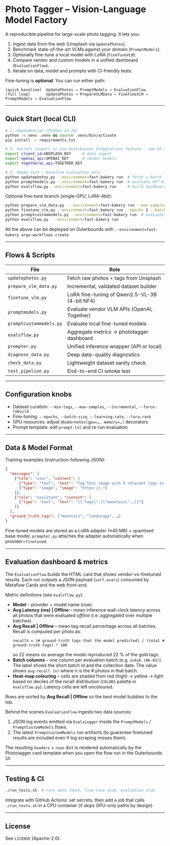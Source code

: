 # Photo Tagger – Vision-Language Model Factory

A reproducible pipeline for large-scale photo tagging.  It lets you:

1. Ingest data from the web (Unsplash via `UpdatePhotos`).
2. Benchmark state-of-the-art VLMs against your domain (`PromptModels`).
3. Optionally fine-tune a local model with LoRA (`FineTuneVLM`).
4. Compare vendor and custom models in a unified dashboard (`EvaluationFlow`).
5. Iterate on data, model and prompts with CI-friendly tests.

Fine-tuning is **optional**.  You can run either path:

```
(quick baseline)  UpdatePhotos → PromptModels → EvaluationFlow
(full loop)       UpdatePhotos → PrepareVLMData → FineTuneVLM → PromptModels → EvaluationFlow
```

---

## Quick Start (local CLI)

```bash
# 1. Dependencies (Python ≥3.10)
python -m venv .venv && source .venv/bin/activate
pip install -r requirements.txt 

# 2. Secrets (export or use Outerbounds Integrations feature - see UI tab)
export client_id=UNSPLASH_KEY     # data ingest
export openai_api=OPENAI_KEY      # vendor models
export togetherai_api=TOGETHER_KEY

# 3. Smoke test – baseline evaluation only
python updatephotos.py --environment=fast-bakery run  # fetch a batch
python promptmodels.py --environment=fast-bakery run  # evaluate GPT-4, Llama-3-70B, Qwen-3B
python evalsflow.py --environment=fast-bakery run     # build dashboard card (stdout shows URL)
```

Optional fine-tune branch (single-GPU, LoRA-4bit):

```bash
python prepare_vlm_data.py  --environment=fast-bakery run --max-samples 2000  # curate dataset
python finetune_vlm.py --environment=fast-bakery run --epochs 3 --batch-size 4  # ~25 min
python promptcustommodels.py --environment=fast-bakery run  # evaluate fine-tuned model
python evalsflow.py  --environment=fast-bakery run                      # refresh dashboard
```

All the above can be deployed on Outerbounds with `--environment=fast-bakery argo-workflows create`.

---

## Flows & Scripts

| File | Role |
|------|------|
| `updatephotos.py` | Fetch raw photos + tags from Unsplash |
| `prepare_vlm_data.py` | Incremental, validated dataset builder |
| `finetune_vlm.py` | LoRA fine-tuning of Qwen2.5-VL-3B (4-bit NF4) |
| `promptmodels.py` | Evaluate vendor VLM APIs (OpenAI, Together) |
| `promptcustommodels.py` | Evaluate local fine-tuned models |
| `evalsflow.py` | Aggregate metrics → phototagger dashboard |
| `prompter.py` | Unified inference wrapper (API or local) |
| `diagnose_data.py` | Deep data-quality diagnostics |
| `check_data.py` | Lightweight dataset sanity check |
| `test_pipeline.py` | End-to-end CI smoke test |

---

## Configuration knobs

* Dataset curation: `--min-tags`, `--max-samples`, `--incremental`, `--force-rebuild`
* Fine-tuning: `--epochs`, `--batch-size`, `--learning-rate`, `--lora-rank`
* GPU resources: adjust `@kubernetes(gpu=…, memory=…)` decorators
* Prompt template: edit `prompt.txt` and re-run evaluation

---

## Data & Model Format

Training examples (instruction-following JSON):

```json
{
  "messages": [
    {"role": "user", "content": [
      {"type": "text", "text": "Tag this image with 9 relevant tags in JSON"},
      {"type": "image", "image": "https://…"}
    ]},
    {"role": "assistant", "content": [
      {"type": "text", "text": "{\"tags\":[\"mountain\",…]}"}
    ]}
  ],
  "ground_truth_tags": ["mountain", "landscape", …]
}
```

Fine-tuned models are stored as a LoRA adapter (≈45 MB) + quantised base model.  `prompter.py` attaches the adapter automatically when provider=`finetuned`.

---

## Evaluation dashboard & metrics

The `EvaluationFlow` builds the HTML card that shows vendor-vs-finetuned results.  Each run outputs a JSON payload (`self.evals`) consumed by Metaflow Cards and the web front-end.

Metric definitions (see `evalsflow.py`):

* **Model** – provider + model name (row).
* **Avg Latency (ms) | Offline** – mean inference wall-clock latency across all photos that were evaluated _offline_ (i.e. aggregated over multiple batches).
* **Avg Recall | Offline** – mean tag-recall percentage across all batches.  Recall is computed per photo as:
  ```text
  recall% = (# ground-truth tags that the model predicted) / (total # ground-truth tags) * 100
  ```
  so 22 means on average the model reproduced 22 % of the gold tags.
* **Batch columns** – one column per evaluation batch (e.g. `zvkxk (06-03)`).  The label shows the short batch id and the collection date.  The value shows `avg-recall (n)` where _n_ is the # photos in that batch.
* **Heat-map colouring** – cells are shaded from red (high) → yellow → light based on deciles of the recall distribution (`COLORS` palette in `evalsflow.py`).  Latency cells are left uncoloured.

Rows are sorted by **Avg Recall | Offline** so the best model bubbles to the top.

Behind the scenes `EvaluationFlow` ingests two data sources:
1. JSON log events emitted via `EvalsLogger` inside the `PromptModels` / `PromptCustomModels` flows.
2. The latest `PromptCustomModels` run artifacts (to guarantee finetuned results are included even if log scraping misses them).

The resulting `headers` + `rows` dict is rendered automatically by the Phototagger card template when you open the flow run in the Outerbounds UI.

---

## Testing & CI

```bash
./run_tests.sh  # runs data check, fine-tune stub, evaluation stub
```

Integrate with GitHub Actions: set secrets, then add a job that calls `./run_tests.sh` in a CPU container (it skips GPU-only paths by design).

---

## License

See `LICENSE` (Apache-2.0).